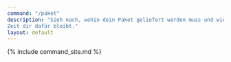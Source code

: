 ```yaml
---
command: "/paket"
description: "Sieh nach, wohin dein Paket geliefert werden muss und wie viel
Zeit dir dafür bleibt."
layout: default
---
```

{% include command_site.md %}
